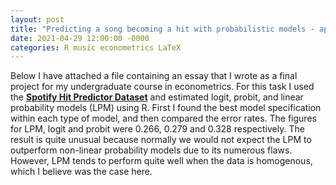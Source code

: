 ```yaml
---
layout: post
title: "Predicting a song becoming a hit with probabilistic models - applied econometrics essay"
date: 2021-04-29 12:00:00 -0000
categories: R music econometrics LaTeX
---
```

Below I have attached a file containing an essay that I wrote as a final project for my undergraduate course in econometrics. For this task I used the __[Spotify Hit Predictor Dataset](https://www.kaggle.com/datasets/theoverman/the-spotify-hit-predictor-dataset)__ and estimated logit, probit, and linear probability models (LPM) using R. First I found the best model specification within each type of model, and then compared the error rates. The figures for LPM, logit and probit were 0.266, 0.279 and 0.328 respectively. The result is quite unusual because normally we would not expect the LPM to outperform non-linear probability models due to its numerous flaws. However, LPM tends to perform quite well when the data is homogenous, which I believe was the case here. 

<object data="{{ site.url }}{{ site.baseurl }}/assets/econometrics_essay.pdf" width="1000" height="1000" type="application/pdf"></object>


